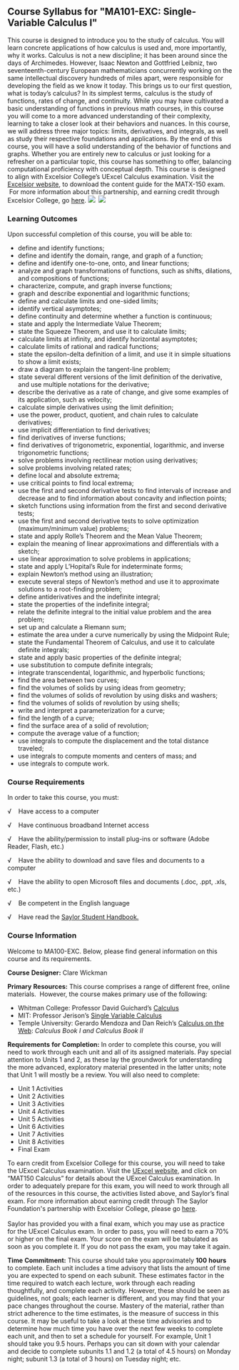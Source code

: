 Course Syllabus for "MA101-EXC: Single-Variable Calculus I"
-----------------------------------------------------------

This course is designed to introduce you to the study of calculus. You
will learn concrete applications of how calculus is used and, more
importantly, why it works. Calculus is not a new discipline; it has been
around since the days of Archimedes. However, Isaac Newton and Gottfried
Leibniz, two seventeenth-century European mathematicians concurrently
working on the same intellectual discovery hundreds of miles apart, were
responsible for developing the field as we know it today. This brings us
to our first question, what is today’s calculus? In its simplest terms,
calculus is the study of functions, rates of change, and continuity.
While you may have cultivated a basic understanding of functions in
previous math courses, in this course you will come to a more advanced
understanding of their complexity, learning to take a closer look at
their behaviors and nuances. In this course, we will address three major
topics: limits, derivatives, and integrals, as well as study their
respective foundations and applications. By the end of this course, you
will have a solid understanding of the behavior of functions and graphs.
Whether you are entirely new to calculus or just looking for a refresher
on a particular topic, this course has something to offer, balancing
computational proficiency with conceptual depth. This course is designed
to align with Excelsior College’s UExcel Calculus examination. Visit the
[Excelsior website](http://www.excelsior.edu/exams/calculus), to
download the content guide for the MATX-150 exam.  For more information
about this partnership, and earning credit through Excelsior College, go
[here](http://www.saylor.org/student-credit-pathways/excelsior-college/).
![](http://www.saylor.org/site/wp-content/uploads/2012/11/Excelsior-Logo.png)  ![](http://www.saylor.org/site/wp-content/uploads/2013/06/UExcel2.jpg)

### Learning Outcomes

Upon successful completion of this course, you will be able to:  

-   define and identify functions;
-   define and identify the domain, range, and graph of a function;
-   define and identify one-to-one, onto, and linear functions;
-   analyze and graph transformations of functions, such as shifts,
    dilations, and compositions of functions;
-   characterize, compute, and graph inverse functions;
-   graph and describe exponential and logarithmic functions;
-   define and calculate limits and one-sided limits;
-   identify vertical asymptotes;
-   define continuity and determine whether a function is continuous;
-   state and apply the Intermediate Value Theorem;
-   state the Squeeze Theorem, and use it to calculate limits;
-   calculate limits at infinity, and identify horizontal asymptotes;
-   calculate limits of rational and radical functions;
-   state the epsilon-delta definition of a limit, and use it in simple
    situations to show a limit exists;
-   draw a diagram to explain the tangent-line problem;
-   state several different versions of the limit definition of the
    derivative, and use multiple notations for the derivative;
-   describe the derivative as a rate of change, and give some examples
    of its application, such as velocity;
-   calculate simple derivatives using the limit definition;
-   use the power, product, quotient, and chain rules to calculate
    derivatives;
-   use implicit differentiation to find derivatives;
-   find derivatives of inverse functions;
-   find derivatives of trigonometric, exponential, logarithmic, and
    inverse trigonometric functions;
-   solve problems involving rectilinear motion using derivatives;
-   solve problems involving related rates;
-   define local and absolute extrema;
-   use critical points to find local extrema;
-   use the first and second derivative tests to find intervals of
    increase and decrease and to find information about concavity and
    inflection points;
-   sketch functions using information from the first and second
    derivative tests;
-   use the first and second derivative tests to solve optimization
    (maximum/minimum value) problems;
-   state and apply Rolle’s Theorem and the Mean Value Theorem;
-   explain the meaning of linear approximations and differentials with
    a sketch;
-   use linear approximation to solve problems in applications;
-   state and apply L’Hopital’s Rule for indeterminate forms;
-   explain Newton’s method using an illustration;
-   execute several steps of Newton’s method and use it to approximate
    solutions to a root-finding problem;
-   define antiderivatives and the indefinite integral;
-   state the properties of the indefinite integral;
-   relate the definite integral to the initial value problem and the
    area problem;
-   set up and calculate a Riemann sum;
-   estimate the area under a curve numerically by using the Midpoint
    Rule;
-   state the Fundamental Theorem of Calculus, and use it to calculate
    definite integrals;
-   state and apply basic properties of the definite integral;
-   use substitution to compute definite integrals;
-   integrate transcendental, logarithmic, and hyperbolic functions;
-   find the area between two curves;
-   find the volumes of solids by using ideas from geometry;
-   find the volumes of solids of revolution by using disks and washers;
-   find the volumes of solids of revolution by using shells;
-   write and interpret a parameterization for a curve;
-   find the length of a curve;
-   find the surface area of a solid of revolution;
-   compute the average value of a function;
-   use integrals to compute the displacement and the total distance
    traveled;
-   use integrals to compute moments and centers of mass; and
-   use integrals to compute work.

### Course Requirements

In order to take this course, you must:  
  
 √    Have access to a computer  
  
 √    Have continuous broadband Internet access  
  
 √    Have the ability/permission to install plug-ins or software (Adobe
Reader, Flash, etc.)  
  
 √    Have the ability to download and save files and documents to a
computer  
  
 √    Have the ability to open Microsoft files and documents (.doc,
.ppt, .xls, etc.)  
  
 √    Be competent in the English language  
  
 √    Have read the [Saylor Student
Handbook.](http://www.saylor.org/site/wp-content/uploads/2012/05/Saylor-StudentHandbook.pdf)

### Course Information

Welcome to MA100-EXC. Below, please find general information on this
course and its requirements.   
  
 **Course** **Designer:** Clare Wickman  
  
 **Primary** **Resources:** This course comprises a range of different
free, online materials.  However, the course makes primary use of the
following:  

-   Whitman College: Professor David Guichard’s
    [Calculus](http://www.whitman.edu/mathematics/calculus/)
-   MIT: Professor Jerison’s [Single Variable
    Calculus](http://ocw.mit.edu/courses/mathematics/18-01-single-variable-calculus-fall-2006/)
-   Temple University: Gerardo Mendoza and Dan Reich’s [Calculus on the
    Web](http://www.math.temple.edu/~cow/): *Calculus Book I and
    Calculus Book II*

**Requirements** **for** **Completion:** In order to complete this
course, you will need to work through each unit and all of its assigned
materials. Pay special attention to Units 1 and 2, as these lay the
groundwork for understanding the more advanced, exploratory material
presented in the latter units; note that Unit 1 will mostly be a review.
You will also need to complete:  

-   Unit 1 Activities
-   Unit 2 Activities
-   Unit 3 Activities
-   Unit 4 Activities
-   Unit 5 Activities
-   Unit 6 Activities
-   Unit 7 Activities
-   Unit 8 Activities
-   Final Exam

To earn credit from Excelsior College for this course, you will need to
take the UExcel Calculus examination. Visit the [UExcel
website](http://www.uexceltest.com/exams-and-preparation/exams/), and
click on “MAT150 Calculus” for details about the UExcel Calculus
examination. In order to adequately prepare for this exam, you will need
to work through all of the resources in this course, the activities
listed above, and Saylor’s final exam. For more information about
earning credit through The Saylor Foundation's partnership with
Excelsior College, please go
[here](http://www.saylor.org/student-credit-pathways/excelsior-college/).  
    
 Saylor has provided you with a final exam, which you may use as
practice for the UExcel Calculus exam. In order to pass, you will need
to earn a 70% or higher on the final exam. Your score on the exam will
be tabulated as soon as you complete it. If you do not pass the exam,
you may take it again.  
  
 **Time** **Commitment:** This course should take you approximately
**100** **hours** to complete. Each unit includes a time advisory that
lists the amount of time you are expected to spend on each subunit.
These estimates factor in the time required to watch each lecture, work
through each reading thoughtfully, and complete each activity. However,
these should be seen as guidelines, not goals; each learner is
different, and you may find that your pace changes throughout the
course. Mastery of the material, rather than strict adherence to the
time estimates, is the measure of success in this course. It may be
useful to take a look at these time advisories and to determine how much
time you have over the next few weeks to complete each unit, and then to
set a schedule for yourself. For example, Unit 1 should take you 9.5
hours. Perhaps you can sit down with your calendar and decide to
complete subunits 1.1 and 1.2 (a total of 4.5 hours) on Monday night;
subunit 1.3 (a total of 3 hours) on Tuesday night; etc.  
  

